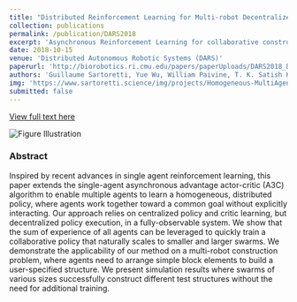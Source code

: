 ```yaml
---
title: "Distributed Reinforcement Learning for Multi-robot Decentralized Collective Construction"
collection: publications
permalink: /publication/DARS2018
excerpt: 'Asynchronous Reinforcement Learning for collaborative construction.'
date: 2018-10-15
venue: 'Distributed Autonomous Robotic Systems (DARS)'
paperurl: 'http://biorobotics.ri.cmu.edu/papers/paperUploads/DARS2018_DistributedAssembly_final831.pdf'
authors: 'Guillaume Sartoretti, Yue Wu, William Paivine, T. K. Satish Kumar, Sven Koenig, Howie Choset'
img: 'https://www.sartoretti.science/img/projects/Homogeneous-MultiAgent.gif'
submitted: false
---
```

[View full text here](http://biorobotics.ri.cmu.edu/papers/paperUploads/DARS2018_DistributedAssembly_final831.pdf)

<img src="https://www.sartoretti.science/img/projects/Homogeneous-MultiAgent.gif"
     alt="Figure Illustration"/>
### Abstract
Inspired by recent advances in single agent reinforcement learning, this paper extends the single-agent asynchronous advantage actor-critic (A3C) algorithm to enable multiple agents to learn a homogeneous, distributed policy, where agents work together toward a common goal without explicitly interacting. Our approach relies on centralized policy and critic learning, but decentralized policy execution, in a fully-observable system. We show that the sum of experience of all agents can be leveraged to quickly train a collaborative policy that naturally scales to smaller and larger swarms. We demonstrate the applicability of our method on a multi-robot construction problem, where agents need to arrange simple block elements to build a user-specified structure. We present simulation results where swarms of various sizes successfully construct different test structures without the need for additional training.
